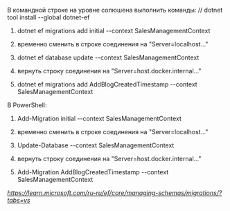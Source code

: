 ﻿В командной строке на уровне солюшена выполнить команды: 
// dotnet tool install --global dotnet-ef

1. dotnet ef migrations add initial --context SalesManagementContext

2. временно сменить в строке соединения на "Server=localhost..."

3. dotnet ef database update --context SalesManagementContext

4. вернуть строку соединения на "Server=host.docker.internal..."

5. dotnet ef migrations add AddBlogCreatedTimestamp --context SalesManagementContext

В PowerShell:

1. Add-Migration initial --context SalesManagementContext

2. временно сменить в строке соединения на "Server=localhost..."

3. Update-Database --context SalesManagementContext

4. вернуть строку соединения на "Server=host.docker.internal..."

5. Add-Migration AddBlogCreatedTimestamp --context SalesManagementContext



*https://learn.microsoft.com/ru-ru/ef/core/managing-schemas/migrations/?tabs=vs*